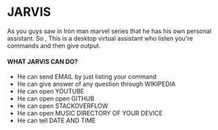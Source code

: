 # JARVIS
 As you guys saw in Iron man marvel series that he has his own personal assistant.
  So , This is a desktop virtual assistant who listen you're commands and then give output.
  

  
#### WHAT JARVIS CAN DO?
- He can send EMAIL by just listing your command 
- He can give answer of any question through WIKIPEDIA
- He can open YOUTUBE
- He can open open GITHUB
- He can open STACKOVERFLOW
- He can open MUSIC DIRECTORY OF YOUR DEVICE
- He can tell DATE AND TIME 

